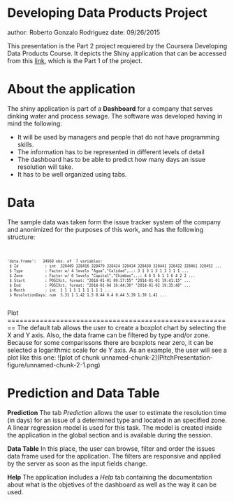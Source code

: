 Developing Data Products Project
========================================================
author: Roberto Gonzalo Rodriguez
date: 09/26/2015

This presentation is the Part 2 project requiered by the Coursera Developing Data Products Course. It depicts the Shiny application that can be accessed from this [link](https://gonzarodri.shinyapps.io/CourseraDataProductShinyProject), which is the Part 1 of the project.

About the application
========================================================

The shiny application is part of a **Dashboard** for a company that serves dinking water and process sewage. The software was developed having in mind the following:

- It will be used by managers and people that do not have programming skills.
- The information has to be represented in different levels of detail
- The dashboard has to be able to predict how many days an issue resolution will take.
- It has to be well organized using tabs.

Data
========================================================
The sample data was taken form the issue tracker system of the company and anonimized for the purposes of this work, and has the following structure:
<small>
<code>

```
'data.frame':	34968 obs. of  7 variables:
 $ Id            : int  328409 328416 328479 328424 328434 328438 328441 328432 328461 328452 ...
 $ Type          : Factor w/ 4 levels "Agua","Calidad",..: 3 1 3 1 3 1 3 1 1 1 ...
 $ Zone          : Factor w/ 6 levels "Capital","Chimbas",..: 4 6 5 6 1 1 6 4 2 2 ...
 $ Start         : POSIXct, format: "2014-01-01 09:17:55" "2014-01-01 19:41:15" ...
 $ End           : POSIXct, format: "2014-01-04 16:44:36" "2014-01-02 19:35:48" ...
 $ Month         : int  1 1 1 1 1 1 1 1 1 1 ...
 $ ResolutionDays: num  3.31 1 1.42 1.5 0.44 0.4 0.44 5.39 1.39 1.41 ...
```
</code>
</small>
Plot
========================================================
The default tab allows the user to create a boxplot chart by selecting the X and Y axis. Also, the data frame can be filtered by type and/or zone. Because for some comparissons there are boxplots near zero, it can be selected a logarithmic scale for de Y axis. As an example, the user will see a plot like this one:  
![plot of chunk unnamed-chunk-2](PitchPresentation-figure/unnamed-chunk-2-1.png) 

Prediction and Data Table
========================================================
**Prediction**
The tab *Prediction* allows the user to estimate the resolution time (in days) for an issue of a determined type and located in an specified zone. A linear regression model is used for this task. The model is created inside the application in the global section and is available during the session.

**Data Table**
In this place, the user can browse, filter and order the issues data frame used for the application. The filters are responsive and applied by the server as soon as the input fields change.

**Help**
The application includes a *Help* tab containing the documentation about what is the objetives of the dashboard as well as the way it can be used.
